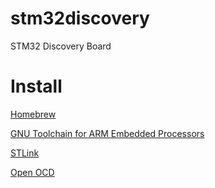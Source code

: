 # stm32discovery
STM32 Discovery Board

# Install
[Homebrew](https://brew.sh/)

[GNU Toolchain for ARM Embedded Processors](https://github.com/osx-cross/homebrew-arm)

[STLink](https://formulae.brew.sh/formula/stlink)

[Open OCD](https://formulae.brew.sh/formula/open-ocd)
